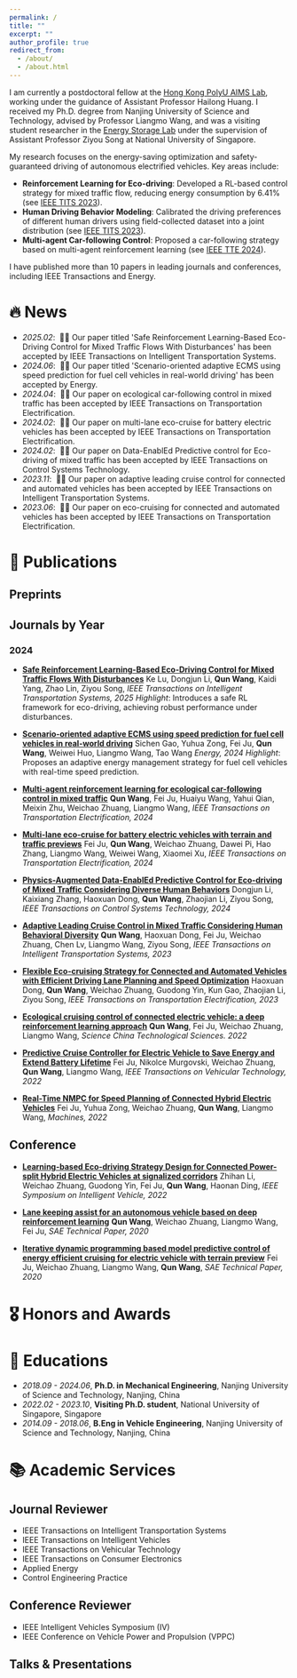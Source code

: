 ```yaml
---
permalink: /
title: ""
excerpt: ""
author_profile: true
redirect_from: 
  - /about/
  - /about.html
---
```


<span class='anchor' id='about-me'></span>

I am currently a postdoctoral fellow at the [Hong Kong PolyU AIMS Lab](https://sites.google.com/view/hailong-huang/home?authuser=0), working under the guidance of Assistant Professor Hailong Huang. 
I received my Ph.D. degree from Nanjing University of Science and Technology, advised by Professor Liangmo Wang, and was a visiting student researcher in the [Energy Storage Lab](https://ziyousongthu.wixsite.com/website) under the supervision of Assistant Professor Ziyou Song at National University of Singapore.

My research focuses on the energy-saving optimization and safety-guaranteed driving of autonomous electrified vehicles. Key areas include:
- **Reinforcement Learning for Eco-driving**: Developed a RL-based control strategy for mixed traffic flow, reducing energy consumption by 6.41% (see [IEEE TITS 2023](https://ieeexplore.ieee.org/abstract/document/10359483)).
- **Human Driving Behavior Modeling**: Calibrated the driving preferences of different human drivers using field-collected dataset into a joint distribution (see [IEEE TITS 2023](https://ieeexplore.ieee.org/abstract/document/10359483)).
- **Multi-agent Car-following Control**: Proposed a car-following strategy based on multi-agent reinforcement learning (see [IEEE TTE 2024](https://ieeexplore.ieee.org/abstract/document/10487970)).

I have published more than 10 papers in leading journals and conferences, including IEEE Transactions and Energy.


# 🔥 News
- *2025.02*: &nbsp;🎉🎉  Our paper titled 'Safe Reinforcement Learning-Based Eco-Driving Control for Mixed Traffic Flows With Disturbances' has been accepted by IEEE Transactions on Intelligent Transportation Systems.
- *2024.06*: &nbsp;🎉🎉  Our paper titled 'Scenario-oriented adaptive ECMS using speed prediction for fuel cell vehicles in real-world driving' has been accepted by Energy.
- *2024.04*: &nbsp;🎉🎉  Our paper on ecological car-following control in mixed traffic has been accepted by IEEE Transactions on Transportation Electrification.
- *2024.02*: &nbsp;🎉🎉  Our paper on multi-lane eco-cruise for battery electric vehicles has been accepted by IEEE Transactions on Transportation Electrification.
- *2024.02*: &nbsp;🎉🎉  Our paper on Data-EnablEd Predictive control for Eco-driving of mixed traffic has been accepted by IEEE Transactions on Control Systems Technology. 
- *2023.11*: &nbsp;🎉🎉  Our paper on adaptive leading cruise control for connected and automated vehicles has been accepted by IEEE Transactions on Intelligent Transportation Systems. 
- *2023.06*: &nbsp;🎉🎉  Our paper on eco-cruising for connected and automated vehicles has been accepted by IEEE Transactions on Transportation Electrification. 

# 📝 Publications

## Preprints




## Journals by Year
### 2024
- **[Safe Reinforcement Learning-Based Eco-Driving Control for Mixed Traffic Flows With Disturbances](https://arxiv.org/abs/2401.17837)**
  Ke Lu, Dongjun Li, **Qun Wang**, Kaidi Yang, Zhao Lin, Ziyou Song, *IEEE Transactions on Intelligent Transportation Systems, 2025*
  *Highlight*: Introduces a safe RL framework for eco-driving, achieving robust performance under disturbances.

- **[Scenario-oriented adaptive ECMS using speed prediction for fuel cell vehicles in real-world driving](https://www.sciencedirect.com/science/article/pii/S0360544224018024)**
  Sichen Gao, Yuhua Zong, Fei Ju, **Qun Wang**, Weiwei Huo, Liangmo Wang, Tao Wang *Energy, 2024*
  *Highlight*: Proposes an adaptive energy management strategy for fuel cell vehicles with real-time speed prediction.

- **[Multi-agent reinforcement learning for ecological car-following control in mixed traffic](https://ieeexplore.ieee.org/abstract/document/10487970)**
  **Qun Wang**, Fei Ju, Huaiyu Wang, Yahui Qian, Meixin Zhu, Weichao Zhuang, Liangmo Wang, *IEEE Transactions on Transportation Electrification, 2024*

- **[Multi-lane eco-cruise for battery electric vehicles with terrain and traffic previews](https://ieeexplore.ieee.org/abstract/document/10419366)**
  Fei Ju, **Qun Wang**, Weichao Zhuang, Dawei Pi, Hao Zhang, Liangmo Wang, Weiwei Wang, Xiaomei Xu, *IEEE Transactions on Transportation Electrification, 2024*
  
- **[Physics-Augmented Data-EnablEd Predictive Control for Eco-driving of Mixed Traffic Considering Diverse Human Behaviors](https://arxiv.org/abs/2306.01387)**
  Dongjun Li, Kaixiang Zhang, Haoxuan Dong, **Qun Wang**, Zhaojian Li, Ziyou Song, *IEEE Transactions on Control Systems Technology, 2024*
  
- **[Adaptive Leading Cruise Control in Mixed Traffic Considering Human Behavioral Diversity](https://arxiv.org/abs/2210.02147)**
  **Qun Wang**, Haoxuan Dong, Fei Ju, Weichao Zhuang, Chen Lv, Liangmo Wang, Ziyou Song, *IEEE Transactions on Intelligent Transportation Systems, 2023*

- **[Flexible Eco-cruising Strategy for Connected and Automated Vehicles with Efficient Driving Lane Planning and Speed Optimization](https://ieeexplore-ieee-org/abstract/document/10168174)**
  Haoxuan Dong, **Qun Wang**, Weichao Zhuang, Guodong Yin, Kun Gao, Zhaojian Li, Ziyou Song, *IEEE Transactions on Transportation Electrification, 2023*

- **[Ecological cruising control of connected electric vehicle: a deep reinforcement learning approach](https://link.springer.com/article/10.1007/s11431-021-1994-7)**
  **Qun Wang**, Fei Ju, Weichao Zhuang, Liangmo Wang, *Science China Technological Sciences. 2022*

- **[Predictive Cruise Controller for Electric Vehicle to Save Energy and Extend Battery Lifetime](https://ieeexplore-ieee-org/abstract/document/9900443)**
  Fei Ju, Nikolce Murgovski, Weichao Zhuang, **Qun Wang**, Liangmo Wang, *IEEE Transactions on Vehicular Technology, 2022*

- **[Real-Time NMPC for Speed Planning of Connected Hybrid Electric Vehicles](https://www.mdpi.com/2075-1702/10/12/1129)**
  Fei Ju, Yuhua Zong, Weichao Zhuang, **Qun Wang**, Liangmo Wang, *Machines, 2022*

## Conference
- **[Learning-based Eco-driving Strategy Design for Connected Power-split Hybrid Electric Vehicles at signalized corridors](https://ieeexplore-ieee-org/abstract/document/9827278)**
  Zhihan Li, Weichao Zhuang, Guodong Yin, Fei Ju, **Qun Wang**, Haonan Ding, *IEEE Symposium on Intelligent Vehicle, 2022*

- **[Lane keeping assist for an autonomous vehicle based on deep reinforcement learning](https://www.sae.org/publications/technical-papers/content/2020-01-0728/)**
  **Qun Wang**, Weichao Zhuang, Liangmo Wang, Fei Ju, *SAE Technical Paper, 2020*

- **[Iterative dynamic programming based model predictive control of energy efficient cruising for electric vehicle with terrain preview](https://www.sae.org/publications/technical-papers/content/2020-01-0132/)**
  Fei Ju, Weichao Zhuang, Liangmo Wang, **Qun Wang**, *SAE Technical Paper, 2020*

# 🎖 Honors and Awards


# 📖 Educations
- *2018.09 - 2024.06*, **Ph.D. in Mechanical Engineering**, Nanjing University of Science and Technology, Nanjing, China
- *2022.02 - 2023.10*, **Visiting Ph.D. student**, National University of Singapore, Singapore
- *2014.09 - 2018.06*, **B.Eng in Vehicle Engineering**, Nanjing University of Science and Technology, Nanjing, China

# 📚 Academic Services
## Journal Reviewer
- IEEE Transactions on Intelligent Transportation Systems
- IEEE Transactions on Intelligent Vehicles
- IEEE Transactions on Vehicular Technology
- IEEE Transactions on Consumer Electronics
- Applied Energy
- Control Engineering Practice

## Conference Reviewer
- IEEE Intelligent Vehicles Symposium (IV)
- IEEE Conference on Vehicle Power and Propulsion (VPPC)

## Talks & Presentations
